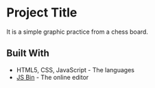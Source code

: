 # Project Title

It is a simple graphic practice from a chess board.

## Built With

* HTML5, CSS, JavaScript - The languages
* [JS Bin](https://jsbin.com/) - The online editor
